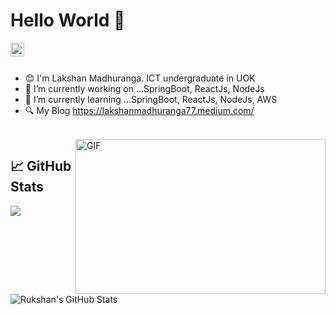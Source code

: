 # Hello World 👋

<a href="https://www.linkedin.com/in/lakshan-madhuranga-26b218166/">
  <img align="left" alt="Lakshan's's Linkedin" width="22px" src="https://raw.githubusercontent.com/peterthehan/peterthehan/master/assets/linkedin.svg" />
</a>
<br/>
<br/>

- 😊 I'm Lakshan Madhuranga. ICT undergraduate in UOK
- 🔭 I’m currently working on ...SpringBoot, ReactJs, NodeJs
- 🌱 I’m currently learning ...SpringBoot, ReactJs, NodeJs, AWS
- 🔍 My Blog https://lakshanmadhuranga77.medium.com/

<br/>
<img align="right" alt="GIF" src="https://github.com/abhisheknaiidu/abhisheknaiidu/blob/master/code.gif?raw=true" width="400" height="248" />

## &#x1f4c8; GitHub Stats
<img align="center" src="https://github-readme-stats.vercel.app/api/top-langs/?username=lakshan77&hide=html,css&title_color=ffffff&text_color=c9cacc&icon_color=2bbc8a&bg_color=1d1f21" />
<img align="center" src="https://github-readme-stats.vercel.app/api?username=lakshan77&show_icons=true&line_height=27&count_private=true&title_color=ffffff&text_color=c9cacc&icon_color=2bbc8a&bg_color=1d1f21" alt="Rukshan's GitHub Stats" />
